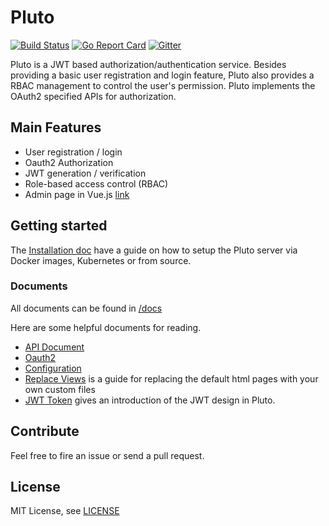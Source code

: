 # Pluto

[![Build Status](https://travis-ci.org/leeif/pluto.svg?branch=master)](https://travis-ci.org/leeif/pluto)
[![Go Report Card](https://goreportcard.com/badge/github.com/leeif/pluto)](https://goreportcard.com/report/github.com/leeif/pluto)
[![Gitter](https://badges.gitter.im/pluto-discuss/community.svg)](https://gitter.im/pluto-discuss/community?utm_source=badge&utm_medium=badge&utm_campaign=pr-badge)

Pluto is a JWT based authorization/authentication service. Besides providing a basic user registration and login feature, Pluto also provides a RBAC management to control the user's permission. Pluto implements the OAuth2 specified APIs for authorization.

## Main Features

* User registration / login
* Oauth2 Authorization
* JWT generation / verification
* Role-based access control (RBAC)
* Admin page in Vue.js [link](https://github.com/leeif/pluto-admin)

## Getting started

The [Installation doc](https://github.com/leeif/pluto/blob/master/docs/installation.md) have a guide on how to setup the Pluto server via Docker images, Kubernetes or from source.

### Documents

All documents can be found in [/docs](https://github.com/leeif/pluto/blob/master/docs)

Here are some helpful documents for reading.

* [API Document](https://github.com/leeif/pluto/blob/master/docs/api.md)
* [Oauth2](https://github.com/leeif/pluto/blob/master/docs/oauth.md)
* [Configuration](https://github.com/leeif/pluto/blob/master/docs/configuration.md)
* [Replace Views](https://github.com/leeif/pluto/blob/master/docs/view.md) is a guide for replacing the default html pages with your own custom files
* [JWT Token](https://github.com/leeif/pluto/blob/master/docs/jwt.md) gives an introduction of the JWT design in Pluto.

## Contribute

Feel free to fire an issue or send a pull request.

## License

MIT License, see [LICENSE](https://github.com/leeif/pluto/blob/master/LICENSE)
